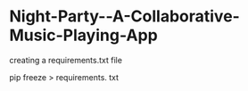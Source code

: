 # Night-Party--A-Collaborative-Music-Playing-App








creating a requirements.txt file 

pip freeze > requirements. txt